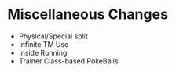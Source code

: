 # Miscellaneous Changes
- Physical/Special split
- Infinite TM Use
- Inside Running
- Trainer Class-based PokeBalls